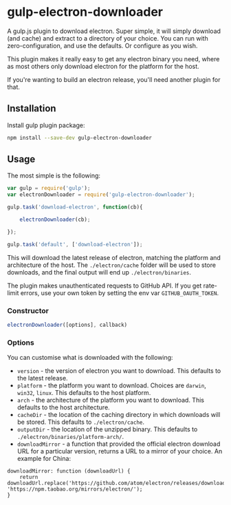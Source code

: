 # gulp-electron-downloader

A gulp.js plugin to download electron. Super simple, it will simply download (and cache) and extract to a directory of your choice. You can run with zero-configuration, and use the defaults. Or configure as you wish.

This plugin makes it really easy to get any electron binary you need, where as most others only download electron for the platform for the host.

If you're wanting to build an electron release, you'll need another plugin for that.

## Installation

Install gulp plugin package:

```sh
npm install --save-dev gulp-electron-downloader
```

## Usage

The most simple is the following:

```js
var gulp = require('gulp');
var electronDownloader = require('gulp-electron-downloader');

gulp.task('download-electron', function(cb){

    electronDownloader(cb);

});

gulp.task('default', ['download-electron']);
```

This will download the latest release of electron, matching the platform and architecture of the host. The `./electron/cache` folder will be used to store downloads, and the final output will end up `./electron/binaries`.

The plugin makes unauthenticated requests to GitHub API. If you get rate-limit errors, use your own token by setting the env var `GITHUB_OAUTH_TOKEN`.

### Constructor

```js
electronDownloader([options], callback)
```

### Options

You can customise what is downloaded with the following:

- `version` - the version of electron you want to download. This defaults to the latest release.
- `platform` - the platform you want to download. Choices are `darwin`, `win32`, `linux`. This defaults to the host platform.
- `arch` - the architecture of the platform you want to download. This defaults to the host architecture.
- `cacheDir` - the location of the caching directory in which downloads will be stored. This defaults to `./electron/cache`.
- `outputDir` - the location of the unzipped binary. This defaults to `./electron/binaries/platform-arch/`.
- `downloadMirror` - a function that provided the official electron download URL for a particular version, returns a URL to a mirror of your choice. An example for China:

```
downloadMirror: function (downloadUrl) {
    return downloadUrl.replace('https://github.com/atom/electron/releases/download/v', 'https://npm.taobao.org/mirrors/electron/');
}
```

